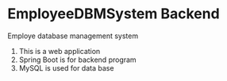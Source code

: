 # EmployeeDBMSystem Backend

Employe database management system 
1. This is a web application
2. Spring Boot is for backend program
3. MySQL is used for data base
